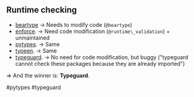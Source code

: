 ## Runtime checking
-   [beartype](https://pypi.org/project/beartype/) -> Needs to modify code (`@beartype`)
-   [enforce](https://github.com/RussBaz/enforce). -> Need code modification (`@runtime\_validation`) + unmaintained
-   [pytypes](https://github.com/Stewori/pytypes). -> Same
-   [typeen](https://github.com/k2bd/typen). -> Same
-   [typeguard](https://github.com/agronholm/typeguard). -> No need for code modification, but buggy ("typeguard cannot check these packages because they are already imported")

=> And the winner is: **Typeguard**.

<!-- Keywords -->
#pytypes #typeguard
<!-- /Keywords -->
